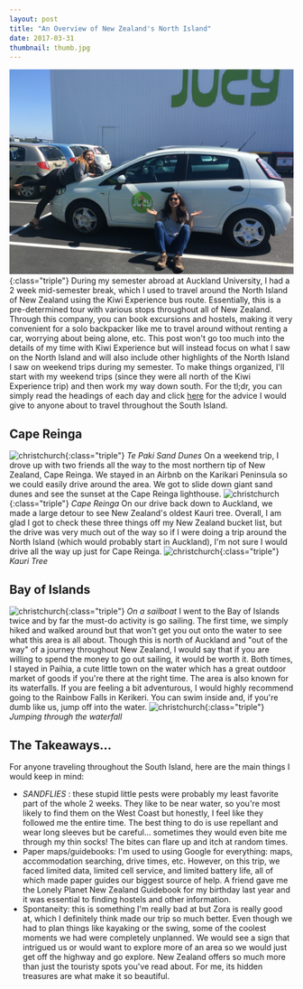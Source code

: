 ```yaml
---
layout: post
title: "An Overview of New Zealand's North Island"
date: 2017-03-31
thumbnail: thumb.jpg
---
```

![jucy](/assets/images/jucy.jpg){:class="triple"}
During my semester abroad at Auckland University, I had a 2 week mid-semester break, which I used to travel around the North Island of New Zealand using the Kiwi Experience bus route. Essentially, this is a pre-determined tour with various stops throughout all of New Zealand. Through this company, you can book excursions and hostels, making it very convenient for a solo backpacker like me to travel around without renting a car, worrying about being alone, etc. This post won't go too much into the details of my time with Kiwi Experience but will instead focus on what I saw on the North Island and will also include other highlights of the North Island I saw on weekend trips during my semester. To make things organized, I'll start with my weekend trips (since they were all north of the Kiwi Experience trip) and then work my way down south. For the tl;dr, you can simply read the headings of each day and click <a href="#tips">here</a> for the advice I would give to anyone about to travel throughout the South Island.

Cape Reinga
---
![christchurch](/assets/images/christchurch.jpg){:class="triple"}
*Te Paki Sand Dunes*
On a weekend trip, I drove up with two friends all the way to the most northern tip of New Zealand, Cape Reinga. We stayed in an Airbnb on the Karikari Peninsula so we could easily drive around the area. We got to slide down giant sand dunes and see the sunset at the Cape Reinga lighthouse.
![christchurch](/assets/images/christchurch.jpg){:class="triple"}
*Cape Reinga*
On our drive back down to Auckland, we made a large detour to see New Zealand's oldest Kauri tree.
Overall, I am glad I got to check these three things off my New Zealand bucket list, but the drive was very much out of the way so if I were doing a trip around the North Island (which would probably start in Auckland), I'm not sure I would drive all the way up just for Cape Reinga.
![christchurch](/assets/images/christchurch.jpg){:class="triple"}
*Kauri Tree*

Bay of Islands
---
![christchurch](/assets/images/christchurch.jpg){:class="triple"}
*On a sailboat*
I went to the Bay of Islands twice and by far the must-do activity is go sailing. The first time, we simply hiked and walked around but that won't get you out onto the water to see what this area is all about. Though this is north of Auckland and "out of the way" of a journey throughout New Zealand, I would say that if you are willing to spend the money to go out sailing, it would be worth it. Both times, I stayed in Paihia, a cute little town on the water which has a great outdoor market of goods if you're there at the right time.
The area is also known for its waterfalls. If you are feeling a bit adventurous, I would highly recommend going to the Rainbow Falls in Kerikeri. You can swim inside and, if you're dumb like us, jump off into the water.
![christchurch](/assets/images/christchurch.jpg){:class="triple"}
*Jumping through the waterfall*


<a name="tips"></a>

The Takeaways...
---
For anyone traveling throughout the South Island, here are the main things I would keep in mind:
* *SANDFLIES* : these stupid little pests were probably my least favorite part of the whole 2 weeks. They like to be near water, so you're most likely to find them on the West Coast but honestly, I feel like they followed me the entire time. The best thing to do is use repellant and wear long sleeves but be careful... sometimes they would even bite me through my thin socks! The bites can flare up and itch at random times.
* Paper maps/guidebooks: I'm used to using Google for everything: maps, accommodation searching, drive times, etc. However, on this trip, we faced limited data, limited cell service, and limited battery life, all of which made paper guides our biggest source of help. A friend gave me the Lonely Planet New Zealand Guidebook for my birthday last year and it was essential to finding hostels and other information.
* Spontaneity: this is something I'm really bad at but Zora is really good at, which I definitely think made our trip so much better. Even though we had to plan things like kayaking or the swing, some of the coolest moments we had were completely unplanned. We would see a sign that intrigued us or would want to explore more of an area so we would just get off the highway and go explore. New Zealand offers so much more than just the touristy spots you've read about. For me, its hidden treasures are what make it so beautiful.

